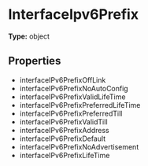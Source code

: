 # InterfaceIpv6Prefix


**Type:** object

## Properties
* interfaceIPv6PrefixOffLink
* interfaceIPv6PrefixNoAutoConfig
* interfaceIPv6PrefixValidLifeTime
* interfaceIPv6PrefixPreferredLifeTime
* interfaceIPv6PrefixPreferredTill
* interfaceIPv6PrefixValidTill
* interfaceIPv6PrefixAddress
* interfaceIPv6PrefixDefault
* interfaceIPv6PrefixNoAdvertisement
* interfaceIPv6PrefixLifeTime
